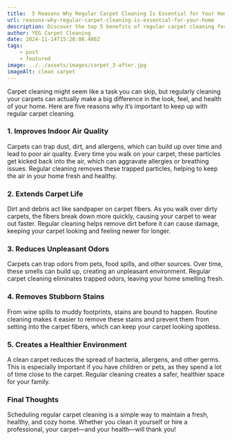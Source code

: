 ```yaml
---
title:  5 Reasons Why Regular Carpet Cleaning Is Essential for Your Home
url: reasons-why-regular-carpet-cleaning-is-essential-for-your-home
description: Discover the top 5 benefits of regular carpet cleaning for a cleaner, healthier home. From improving air quality to extending carpet life, see why routine cleaning is worth it!
author: YEG Carpet Cleaning
date: 2024-11-14T15:28:08.486Z
tags:
    - post
    - featured
image: ../../assets/images/carpet_3-after.jpg
imageAlt: clean carpet
---
```


Carpet cleaning might seem like a task you can skip, but regularly cleaning your carpets can actually make a big difference in the look, feel, and health of your home. Here are five reasons why it’s important to keep up with regular carpet cleaning.

### 1. Improves Indoor Air Quality

Carpets can trap dust, dirt, and allergens, which can build up over time and lead to poor air quality. Every time you walk on your carpet, these particles get kicked back into the air, which can aggravate allergies or breathing issues. Regular cleaning removes these trapped particles, helping to keep the air in your home fresh and healthy.

### 2. Extends Carpet Life

Dirt and debris act like sandpaper on carpet fibers. As you walk over dirty carpets, the fibers break down more quickly, causing your carpet to wear out faster. Regular cleaning helps remove dirt before it can cause damage, keeping your carpet looking and feeling newer for longer.

### 3. Reduces Unpleasant Odors

Carpets can trap odors from pets, food spills, and other sources. Over time, these smells can build up, creating an unpleasant environment. Regular carpet cleaning eliminates trapped odors, leaving your home smelling fresh.

### 4. Removes Stubborn Stains

From wine spills to muddy footprints, stains are bound to happen. Routine cleaning makes it easier to remove these stains and prevent them from setting into the carpet fibers, which can keep your carpet looking spotless.

### 5. Creates a Healthier Environment

A clean carpet reduces the spread of bacteria, allergens, and other germs. This is especially important if you have children or pets, as they spend a lot of time close to the carpet. Regular cleaning creates a safer, healthier space for your family.

### Final Thoughts

Scheduling regular carpet cleaning is a simple way to maintain a fresh, healthy, and cozy home. Whether you clean it yourself or hire a professional, your carpet—and your health—will thank you!
